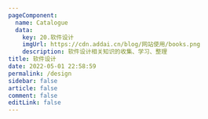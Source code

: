 ```yaml
---
pageComponent: 
  name: Catalogue
  data: 
    key: 20.软件设计
    imgUrl: https://cdn.addai.cn/blog/网站使用/books.png
    description: 软件设计相关知识的收集、学习、整理
title: 软件设计
date: 2022-05-01 22:58:59
permalink: /design
sidebar: false
article: false
comment: false
editLink: false
---
```


